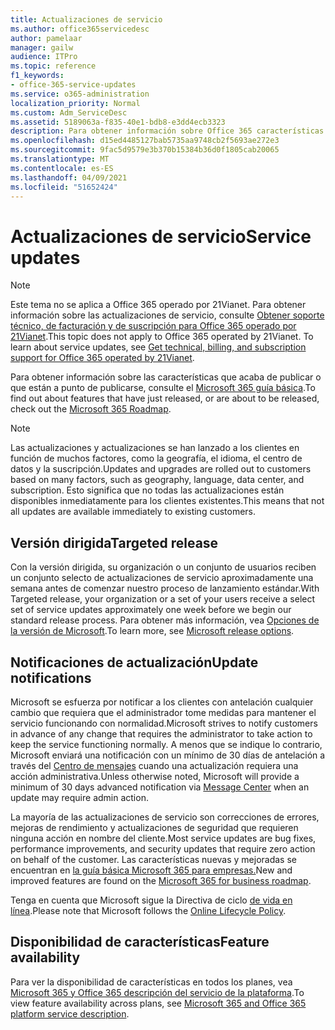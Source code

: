 ```yaml
---
title: Actualizaciones de servicio
ms.author: office365servicedesc
author: pamelaar
manager: gailw
audience: ITPro
ms.topic: reference
f1_keywords:
- office-365-service-updates
ms.service: o365-administration
localization_priority: Normal
ms.custom: Adm_ServiceDesc
ms.assetid: 5189063a-f835-40e1-bdb8-e3dd4ecb3323
description: Para obtener información sobre Office 365 características que acaba de publicar o que están a punto de publicarse, consulte Microsoft 365 Guía básica.
ms.openlocfilehash: d15ed4485127bab5735aa9748cb2f5693ae272e3
ms.sourcegitcommit: 9fac5d9579e3b370b15384b36d0f1805cab20065
ms.translationtype: MT
ms.contentlocale: es-ES
ms.lasthandoff: 04/09/2021
ms.locfileid: "51652424"
---
```

# <a name="service-updates"></a><span data-ttu-id="89ce1-103">Actualizaciones de servicio</span><span class="sxs-lookup"><span data-stu-id="89ce1-103">Service updates</span></span>

> [!NOTE]
> <span data-ttu-id="89ce1-p101">Este tema no se aplica a Office 365 operado por 21Vianet. Para obtener información sobre las actualizaciones de servicio, consulte [Obtener soporte técnico, de facturación y de suscripción para Office 365 operado por 21Vianet](/microsoft-365/admin/contact-support-for-business-products).</span><span class="sxs-lookup"><span data-stu-id="89ce1-p101">This topic does not apply to Office 365 operated by 21Vianet. To learn about service updates, see [Get technical, billing, and subscription support for Office 365 operated by 21Vianet](/microsoft-365/admin/contact-support-for-business-products).</span></span> 
  
<span data-ttu-id="89ce1-106">Para obtener información sobre las características que acaba de publicar o que están a punto de publicarse, consulte el [Microsoft 365 guía básica](https://go.microsoft.com/fwlink/?LinkId=509914).</span><span class="sxs-lookup"><span data-stu-id="89ce1-106">To find out about features that have just released, or are about to be released, check out the [Microsoft 365 Roadmap](https://go.microsoft.com/fwlink/?LinkId=509914).</span></span>
  
> [!NOTE]
> <span data-ttu-id="89ce1-107">Las actualizaciones y actualizaciones se han lanzado a los clientes en función de muchos factores, como la geografía, el idioma, el centro de datos y la suscripción.</span><span class="sxs-lookup"><span data-stu-id="89ce1-107">Updates and upgrades are rolled out to customers based on many factors, such as geography, language, data center, and subscription.</span></span> <span data-ttu-id="89ce1-108">Esto significa que no todas las actualizaciones están disponibles inmediatamente para los clientes existentes.</span><span class="sxs-lookup"><span data-stu-id="89ce1-108">This means that not all updates are available immediately to existing customers.</span></span> 
  
## <a name="targeted-release"></a><span data-ttu-id="89ce1-109">Versión dirigida</span><span class="sxs-lookup"><span data-stu-id="89ce1-109">Targeted release</span></span>

<span data-ttu-id="89ce1-110">Con la versión dirigida, su organización o un conjunto de usuarios reciben un conjunto selecto de actualizaciones de servicio aproximadamente una semana antes de comenzar nuestro proceso de lanzamiento estándar.</span><span class="sxs-lookup"><span data-stu-id="89ce1-110">With Targeted release, your organization or a set of your users receive a select set of service updates approximately one week before we begin our standard release process.</span></span> <span data-ttu-id="89ce1-111">Para obtener más información, vea [Opciones de la versión de Microsoft](/office365/admin/manage/release-options-in-office-365).</span><span class="sxs-lookup"><span data-stu-id="89ce1-111">To learn more, see [Microsoft release options](/office365/admin/manage/release-options-in-office-365).</span></span> 
  
## <a name="update-notifications"></a><span data-ttu-id="89ce1-112">Notificaciones de actualización</span><span class="sxs-lookup"><span data-stu-id="89ce1-112">Update notifications</span></span>

<span data-ttu-id="89ce1-113">Microsoft se esfuerza por notificar a los clientes con antelación cualquier cambio que requiera que el administrador tome medidas para mantener el servicio funcionando con normalidad.</span><span class="sxs-lookup"><span data-stu-id="89ce1-113">Microsoft strives to notify customers in advance of any change that requires the administrator to take action to keep the service functioning normally.</span></span> <span data-ttu-id="89ce1-114">A menos que se indique lo contrario, Microsoft enviará una notificación con un mínimo de 30 días de antelación a través del [Centro de mensajes](/office365/admin/manage/message-center) cuando una actualización requiera una acción administrativa.</span><span class="sxs-lookup"><span data-stu-id="89ce1-114">Unless otherwise noted, Microsoft will provide a minimum of 30 days advanced notification via [Message Center](/office365/admin/manage/message-center) when an update may require admin action.</span></span> 
  
<span data-ttu-id="89ce1-115">La mayoría de las actualizaciones de servicio son correcciones de errores, mejoras de rendimiento y actualizaciones de seguridad que requieren ninguna acción en nombre del cliente.</span><span class="sxs-lookup"><span data-stu-id="89ce1-115">Most service updates are bug fixes, performance improvements, and security updates that require zero action on behalf of the customer.</span></span> <span data-ttu-id="89ce1-116">Las características nuevas y mejoradas se encuentran en [la guía básica Microsoft 365 para empresas.](https://roadmap.office.com/)</span><span class="sxs-lookup"><span data-stu-id="89ce1-116">New and improved features are found on the [Microsoft 365 for business roadmap](https://roadmap.office.com/).</span></span>
  
<span data-ttu-id="89ce1-117">Tenga en cuenta que Microsoft sigue la Directiva de ciclo [de vida en línea](https://support.microsoft.com/lifecycle#gp/osslpolicy).</span><span class="sxs-lookup"><span data-stu-id="89ce1-117">Please note that Microsoft follows the [Online Lifecycle Policy](https://support.microsoft.com/lifecycle#gp/osslpolicy).</span></span>
  
## <a name="feature-availability"></a><span data-ttu-id="89ce1-118">Disponibilidad de características</span><span class="sxs-lookup"><span data-stu-id="89ce1-118">Feature availability</span></span>

<span data-ttu-id="89ce1-119">Para ver la disponibilidad de características en todos los planes, vea [Microsoft 365 y Office 365 descripción del servicio de la plataforma](office-365-platform-service-description.md).</span><span class="sxs-lookup"><span data-stu-id="89ce1-119">To view feature availability across plans, see [Microsoft 365 and Office 365 platform service description](office-365-platform-service-description.md).</span></span>
